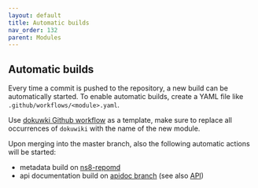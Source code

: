```yaml
---
layout: default
title: Automatic builds
nav_order: 132
parent: Modules
---
```


## Automatic builds

Every time a commit is pushed to the repository, a new build can
be automatically started.
To enable automatic builds, create a YAML file like `.github/workflows/<module>.yaml`.

Use [dokuwki Github workflow](https://github.com/NethServer/ns8-dokuwiki/tree/main/.github/workflows) as a template, make sure to replace all occurrences of `dokuwiki`
with the name of the new module.

Upon merging into the master branch, also the following automatic actions will be started:
- metadata build on [ns8-repomd](https://github.com/NethServer/ns8-repomd/)
- api documentation build on [apidoc branch](https://github.com/NethServer/ns8-core/tree/apidoc) (see also [API](/api)) 
